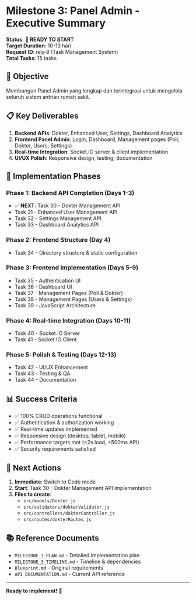 # Milestone 3: Panel Admin - Executive Summary

**Status**: 🚀 **READY TO START**  
**Target Duration**: 10-13 hari  
**Request ID**: req-9 (Task Management System)  
**Total Tasks**: 15 tasks

## 🎯 Objective
Membangun Panel Admin yang lengkap dan terintegrasi untuk mengelola seluruh sistem antrian rumah sakit.

## 📋 Key Deliverables
1. **Backend APIs**: Dokter, Enhanced User, Settings, Dashboard Analytics
2. **Frontend Panel Admin**: Login, Dashboard, Management pages (Poli, Dokter, Users, Settings)
3. **Real-time Integration**: Socket.IO server & client implementation
4. **UI/UX Polish**: Responsive design, testing, documentation

## 🚀 Implementation Phases

### Phase 1: Backend API Completion (Days 1-3)
- ✅ **NEXT**: Task 30 - Dokter Management API
- Task 31 - Enhanced User Management API
- Task 32 - Settings Management API  
- Task 33 - Dashboard Analytics API

### Phase 2: Frontend Structure (Day 4)
- Task 34 - Directory structure & static configuration

### Phase 3: Frontend Implementation (Days 5-9)
- Task 35 - Authentication UI
- Task 36 - Dashboard UI
- Task 37 - Management Pages (Poli & Dokter)
- Task 38 - Management Pages (Users & Settings)
- Task 39 - JavaScript Architecture

### Phase 4: Real-time Integration (Days 10-11)
- Task 40 - Socket.IO Server
- Task 41 - Socket.IO Client

### Phase 5: Polish & Testing (Days 12-13)
- Task 42 - UI/UX Enhancement
- Task 43 - Testing & QA
- Task 44 - Documentation

## 📊 Success Criteria
- ✅ 100% CRUD operations functional
- ✅ Authentication & authorization working
- ✅ Real-time updates implemented
- ✅ Responsive design (desktop, tablet, mobile)
- ✅ Performance targets met (<2s load, <500ms API)
- ✅ Security requirements satisfied

## 🔄 Next Actions
1. **Immediate**: Switch to Code mode
2. **Start**: Task 30 - Dokter Management API implementation
3. **Files to create**: 
   - `src/models/Dokter.js`
   - `src/validators/dokterValidator.js`
   - `src/controllers/dokterController.js`  
   - `src/routes/dokterRoutes.js`

## 📚 Reference Documents
- `MILESTONE_3_PLAN.md` - Detailed implementation plan
- `MILESTONE_3_TIMELINE.md` - Timeline & dependencies
- `Blueprint.md` - Original requirements
- `API_DOCUMENTATION.md` - Current API reference

---

**Ready to implement!** 🚀